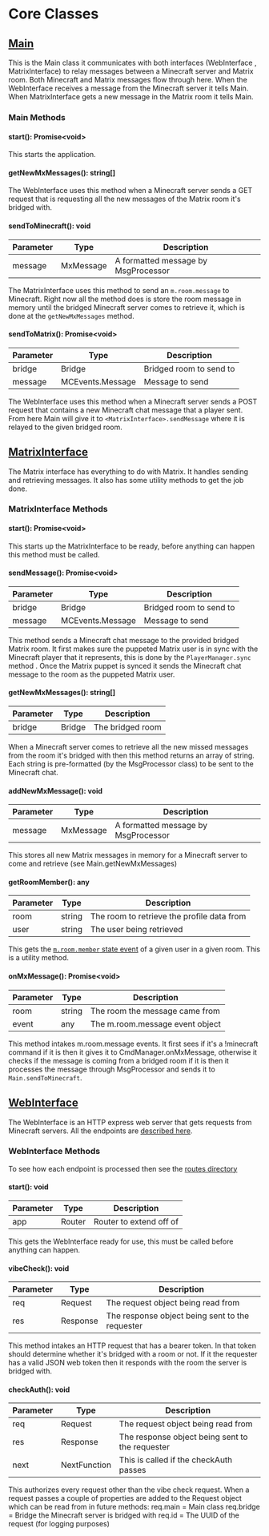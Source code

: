 # Core Classes

## [Main](../src/Main.ts)
This is the Main class it communicates with both interfaces (WebInterface
, MatrixInterface) to relay messages between a Minecraft server and Matrix
room. Both Minecraft and Matrix messages flow through here. When the
WebInterface receives a message from the Minecraft server it tells Main. 
When MatrixInterface gets a new message in the Matrix room it tells Main.

### Main Methods

#### start(): Promise\<void>
This starts the application.

#### getNewMxMessages(): string[]
The WebInterface uses this method when a Minecraft server sends a GET
request that is requesting all the new messages of the Matrix room it's
bridged with.

#### sendToMinecraft(): void
| Parameter | Type      | Description                          |
|-----------|-----------|--------------------------------------|
| message   | MxMessage | A formatted message by MsgProcessor  |

The MatrixInterface uses this method to send an `m.room.message` to
Minecraft. Right now all the method does is store the room message in memory
until the bridged Minecraft server comes to retrieve it, which is done at
the `getNewMxMessages` method.

#### sendToMatrix(): Promise\<void>
| Parameter | Type             | Description             |
|-----------|------------------|-------------------------|
| bridge    | Bridge           | Bridged room to send to |
| message   | MCEvents.Message | Message to send         |

The WebInterface uses this method when a Minecraft server sends a POST
request that contains a new Minecraft chat message that a player sent. From
here Main will give it to `<MatrixInterface>.sendMessage` where it is relayed
to the given bridged room.

## [MatrixInterface](../src/matrix/MatrixInterface.ts)
The Matrix interface has everything to do with Matrix. It handles sending
and retrieving messages. It also has some utility methods to get the job done.

### MatrixInterface Methods

#### start(): Promise\<void>
This starts up the MatrixInterface to be ready, before anything can happen
this method must be called.

#### sendMessage(): Promise\<void>
| Parameter | Type             | Description             |
|-----------|------------------|-------------------------|
| bridge    | Bridge           | Bridged room to send to |
| message   | MCEvents.Message | Message to send         |

This method sends a Minecraft chat message to the provided bridged Matrix room.
It first makes sure the puppeted Matrix user is in sync with the Minecraft
player that it represents, this is done by the `PlayerManager.sync` method
. Once the Matrix puppet is synced it sends the Minecraft chat message to
 the room as the puppeted Matrix user.

#### getNewMxMessages(): string[]
| Parameter | Type   | Description      |
|-----------|--------|------------------|
| bridge    | Bridge | The bridged room |

When a Minecraft server comes to retrieve all the new missed messages from
the room it's bridged with then this method returns an array of string. Each
string is pre-formatted (by the MsgProcessor class) to be sent to the
Minecraft chat.

#### addNewMxMessage(): void
| Parameter | Type      | Description                          |
|-----------|-----------|--------------------------------------|
| message   | MxMessage | A formatted message by MsgProcessor  |

This stores all new Matrix messages in memory for a Minecraft server to come
and retrieve (see Main.getNewMxMessages)

#### getRoomMember(): any
| Parameter | Type   | Description                                |
|-----------|--------|--------------------------------------------|
| room      | string | The room to retrieve the profile data from |
| user      | string | The user being retrieved                   |

This gets the [`m.room.member` state event](https://matrix.org/docs/spec/client_server/r0.6.1#m-room-member) 
of a given user in a given room. This is a utility method.

#### onMxMessage(): Promise\<void>
| Parameter | Type   | Description                     |
|-----------|--------|---------------------------------|
| room      | string | The room the message came  from |
| event     | any    | The m.room.message event object |

This method intakes m.room.message events. It first sees if it's a !minecraft
command if it is then it gives it to CmdManager.onMxMessage, otherwise
it checks if the message is coming from a bridged room if it is then
it processes the message through MsgProcessor and sends it to 
`Main.sendToMinecraft`.

## [WebInterface](../src/webserver/WebInterface.ts)
The WebInterface is an HTTP express web server that gets requests from
Minecraft servers. All the endpoints are [described here](./Endpoints.md).

### WebInterface Methods
To see how each endpoint is processed then see the 
[routes directory](../src/webserver/internal/routes)

#### start(): void
| Parameter | Type   | Description             |
|-----------|--------|-------------------------|
| app       | Router | Router to extend off of |

This gets the WebInterface ready for use, this must be called before
anything can happen.

#### vibeCheck(): void
| Parameter | Type     | Description                                     |
|-----------|----------|-------------------------------------------------|
| req       | Request  | The request object being read from              |
| res       | Response | The response object being sent to the requester |

This method intakes an HTTP request that has a bearer token. In that token
should determine whether it's bridged with a room or not. If it the
requester has a valid JSON web token then it responds with the room the
server is bridged with.

#### checkAuth(): void
| Parameter | Type         | Description                                     |
|-----------|--------------|-------------------------------------------------|
| req       | Request      | The request object being read from              |
| res       | Response     | The response object being sent to the requester |
| next      | NextFunction | This is called if the checkAuth passes          |

This authorizes every request other than the vibe check request. When a
request passes a couple of properties are added to the Request object which
can be read from in future methods:
req.main = Main class
req.bridge = Bridge the Minecraft server is bridged with
req.id = The UUID of the request (for logging purposes)
